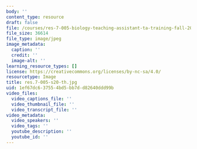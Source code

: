 ```yaml
---
body: ''
content_type: resource
draft: false
file: /courses/res-7-005-biology-teaching-assistant-ta-training-fall-2021/res7-005-s20-th.jpg
file_size: 36614
file_type: image/jpeg
image_metadata:
  caption: ''
  credit: ''
  image-alt: ''
learning_resource_types: []
license: https://creativecommons.org/licenses/by-nc-sa/4.0/
resourcetype: Image
title: res.7-005-s20-th.jpg
uid: 1ef67dc6-3755-4bd5-bb7d-d82640ddd99b
video_files:
  video_captions_file: ''
  video_thumbnail_file: ''
  video_transcript_file: ''
video_metadata:
  video_speakers: ''
  video_tags: ''
  youtube_description: ''
  youtube_id: ''
---
```

